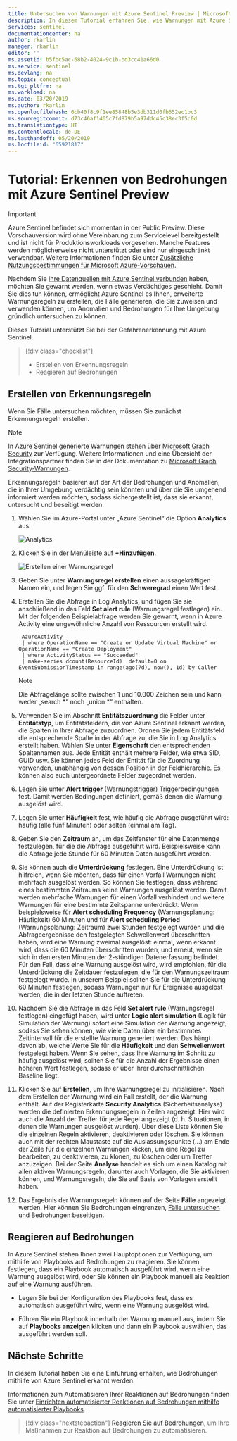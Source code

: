 ```yaml
---
title: Untersuchen von Warnungen mit Azure Sentinel Preview | Microsoft-Dokumentation
description: In diesem Tutorial erfahren Sie, wie Warnungen mit Azure Sentinel untersucht werden.
services: sentinel
documentationcenter: na
author: rkarlin
manager: rkarlin
editor: ''
ms.assetid: b5fbc5ac-68b2-4024-9c1b-bd3cc41a66d0
ms.service: sentinel
ms.devlang: na
ms.topic: conceptual
ms.tgt_pltfrm: na
ms.workload: na
ms.date: 03/20/2019
ms.author: rkarlin
ms.openlocfilehash: 6cb40f8c9f1ee85848b5e3db311d0fb652ec1bc3
ms.sourcegitcommit: d73c46af1465c7fd879b5a97ddc45c38ec3f5c0d
ms.translationtype: HT
ms.contentlocale: de-DE
ms.lasthandoff: 05/20/2019
ms.locfileid: "65921817"
---
```

# <a name="tutorial-detect-threats-with-azure-sentinel-preview"></a>Tutorial: Erkennen von Bedrohungen mit Azure Sentinel Preview

> [!IMPORTANT]
> Azure Sentinel befindet sich momentan in der Public Preview.
> Diese Vorschauversion wird ohne Vereinbarung zum Servicelevel bereitgestellt und ist nicht für Produktionsworkloads vorgesehen. Manche Features werden möglicherweise nicht unterstützt oder sind nur eingeschränkt verwendbar. Weitere Informationen finden Sie unter [Zusätzliche Nutzungsbestimmungen für Microsoft Azure-Vorschauen](https://azure.microsoft.com/support/legal/preview-supplemental-terms/).

Nachdem Sie [Ihre Datenquellen mit Azure Sentinel verbunden](quickstart-onboard.md) haben, möchten Sie gewarnt werden, wenn etwas Verdächtiges geschieht. Damit Sie dies tun können, ermöglicht Azure Sentinel es Ihnen, erweiterte Warnungsregeln zu erstellen, die Fälle generieren, die Sie zuweisen und verwenden können, um Anomalien und Bedrohungen für Ihre Umgebung gründlich untersuchen zu können. 

Dieses Tutorial unterstützt Sie bei der Gefahrenerkennung mit Azure Sentinel.
> [!div class="checklist"]
> * Erstellen von Erkennungsregeln
> * Reagieren auf Bedrohungen

## <a name="create-detection-rules"></a>Erstellen von Erkennungsregeln

Wenn Sie Fälle untersuchen möchten, müssen Sie zunächst Erkennungsregeln erstellen. 

> [!NOTE]
> In Azure Sentinel generierte Warnungen stehen über [Microsoft Graph Security](https://aka.ms/securitygraphdocs) zur Verfügung. Weitere Informationen und eine Übersicht der Integrationspartner finden Sie in der Dokumentation zu [Microsoft Graph Security-Warnungen](https://aka.ms/graphsecurityreferencebetadocs).

Erkennungsregeln basieren auf der Art der Bedrohungen und Anomalien, die in Ihrer Umgebung verdächtig sein könnten und über die Sie umgehend informiert werden möchten, sodass sichergestellt ist, dass sie erkannt, untersucht und beseitigt werden. 

1. Wählen Sie im Azure-Portal unter „Azure Sentinel“ die Option **Analytics** aus.

   ![Analytics](./media/tutorial-detect-threats/alert-rules.png)

2. Klicken Sie in der Menüleiste auf **+Hinzufügen**.  

   ![Erstellen einer Warnungsregel](./media/tutorial-detect-threats/create-alert-rule.png)

3. Geben Sie unter **Warnungsregel erstellen** einen aussagekräftigen Namen ein, und legen Sie ggf. für den **Schweregrad** einen Wert fest. 

4. Erstellen Sie die Abfrage in Log Analytics, und fügen Sie sie anschließend in das Feld **Set alert rule** (Warnungsregel festlegen) ein. Mit der folgenden Beispielabfrage werden Sie gewarnt, wenn in Azure Activity eine ungewöhnliche Anzahl von Ressourcen erstellt wird.

        AzureActivity
        | where OperationName == "Create or Update Virtual Machine" or OperationName == "Create Deployment"
        | where ActivityStatus == "Succeeded"
        | make-series dcount(ResourceId)  default=0 on EventSubmissionTimestamp in range(ago(7d), now(), 1d) by Caller

   > [!NOTE]
   > Die Abfragelänge sollte zwischen 1 und 10.000 Zeichen sein und kann weder „search *“ noch „union *“ enthalten.


5. Verwenden Sie im Abschnitt **Entitätszuordnung** die Felder unter **Entitätstyp**, um Entitätsfeldern, die von Azure Sentinel erkannt werden, die Spalten in Ihrer Abfrage zuzuordnen. Ordnen Sie jedem Entitätsfeld die entsprechende Spalte in der Abfrage zu, die Sie in Log Analytics erstellt haben. Wählen Sie unter **Eigenschaft** den entsprechenden Spaltennamen aus. Jede Entität enthält mehrere Felder, wie etwa SID, GUID usw. Sie können jedes Feld der Entität für die Zuordnung verwenden, unabhängig von dessen Position in der Feldhierarchie. Es können also auch untergeordnete Felder zugeordnet werden.

6. Legen Sie unter **Alert trigger** (Warnungstrigger) Triggerbedingungen fest. Damit werden Bedingungen definiert, gemäß denen die Warnung ausgelöst wird. 

7. Legen Sie unter **Häufigkeit** fest, wie häufig die Abfrage ausgeführt wird: häufig (alle fünf Minuten) oder selten (einmal am Tag). 

8. Geben Sie den **Zeitraum** an, um das Zeitfenster für eine Datenmenge festzulegen, für die die Abfrage ausgeführt wird. Beispielsweise kann die Abfrage jede Stunde für 60 Minuten Daten ausgeführt werden.

9. Sie können auch die **Unterdrückung** festlegen. Eine Unterdrückung ist hilfreich, wenn Sie möchten, dass für einen Vorfall Warnungen nicht mehrfach ausgelöst werden. So können Sie festlegen, dass während eines bestimmten Zeitraums keine Warnungen ausgelöst werden. Damit werden mehrfache Warnungen für einen Vorfall verhindert und weitere Warnungen für eine bestimmte Zeitspanne unterdrückt. Wenn beispielsweise für **Alert scheduling** **Frequency** (Warnungsplanung: Häufigkeit) 60 Minuten und für **Alert scheduling Period** (Warnungsplanung: Zeitraum) zwei Stunden festgelegt wurden und die Abfrageergebnisse den festgelegten Schwellenwert überschritten haben, wird eine Warnung zweimal ausgelöst: einmal, wenn erkannt wird, dass die 60 Minuten überschritten wurden, und erneut, wenn sie sich in den ersten Minuten der 2-stündigen Datenerfassung befindet. Für den Fall, dass eine Warnung ausgelöst wird, wird empfohlen, für die Unterdrückung die Zeitdauer festzulegen, die für den Warnungszeitraum festgelegt wurde. In unserem Beispiel sollten Sie für die Unterdrückung 60 Minuten festlegen, sodass Warnungen nur für Ereignisse ausgelöst werden, die in der letzten Stunde auftreten.

8. Nachdem Sie die Abfrage in das Feld **Set alert rule** (Warnungsregel festlegen) eingefügt haben, wird unter **Logic alert simulation** (Logik für Simulation der Warnung) sofort eine Simulation der Warnung angezeigt, sodass Sie sehen können, wie viele Daten über ein bestimmtes Zeitintervall für die erstellte Warnung generiert werden. Das hängt davon ab, welche Werte Sie für die **Häufigkeit** und den **Schwellenwert** festgelegt haben. Wenn Sie sehen, dass Ihre Warnung im Schnitt zu häufig ausgelöst wird, sollten Sie für die Anzahl der Ergebnisse einen höheren Wert festlegen, sodass er über Ihrer durchschnittlichen Baseline liegt.

9. Klicken Sie auf **Erstellen**, um Ihre Warnungsregel zu initialisieren. Nach dem Erstellen der Warnung wird ein Fall erstellt, der die Warnung enthält. Auf der Registerkarte **Security Analytics** (Sicherheitsanalyse) werden die definierten Erkennungsregeln in Zeilen angezeigt. Hier wird auch die Anzahl der Treffer für jede Regel angezeigt (d. h. Situationen, in denen die Warnungen ausgelöst wurden). Über diese Liste können Sie die einzelnen Regeln aktivieren, deaktivieren oder löschen. Sie können auch mit der rechten Maustaste auf die Auslassungspunkte (...) am Ende der Zeile für die einzelnen Warnungen klicken, um eine Regel zu bearbeiten, zu deaktivieren, zu klonen, zu löschen oder um Treffer anzuzeigen. Bei der Seite **Analyse** handelt es sich um einen Katalog mit allen aktiven Warnungsregeln, darunter auch Vorlagen, die Sie aktivieren können, und Warnungsregeln, die Sie auf Basis von Vorlagen erstellt haben.

1. Das Ergebnis der Warnungsregeln können auf der Seite **Fälle** angezeigt werden. Hier können Sie Bedrohungen eingrenzen, [Fälle untersuchen](tutorial-investigate-cases.md) und Bedrohungen beseitigen.



## <a name="respond-to-threats"></a>Reagieren auf Bedrohungen

In Azure Sentinel stehen Ihnen zwei Hauptoptionen zur Verfügung, um mithilfe von Playbooks auf Bedrohungen zu reagieren. Sie können festlegen, dass ein Playbook automatisch ausgeführt wird, wenn eine Warnung ausgelöst wird, oder Sie können ein Playbook manuell als Reaktion auf eine Warnung ausführen.

- Legen Sie bei der Konfiguration des Playbooks fest, dass es automatisch ausgeführt wird, wenn eine Warnung ausgelöst wird. 

- Führen Sie ein Playbook innerhalb der Warnung manuell aus, indem Sie auf **Playbooks anzeigen** klicken und dann ein Playbook auswählen, das ausgeführt werden soll.




## <a name="next-steps"></a>Nächste Schritte
In diesem Tutorial haben Sie eine Einführung erhalten, wie Bedrohungen mithilfe von Azure Sentinel erkannt werden. 

Informationen zum Automatisieren Ihrer Reaktionen auf Bedrohungen finden Sie unter [Einrichten automatisierter Reaktionen auf Bedrohungen mithilfe automatisierter Playbooks](tutorial-respond-threats-playbook.md).
> [!div class="nextstepaction"]
> [Reagieren Sie auf Bedrohungen](tutorial-respond-threats-playbook.md), um Ihre Maßnahmen zur Reaktion auf Bedrohungen zu automatisieren.

